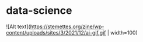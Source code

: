 # data-science

![Alt text](https://stemettes.org/zine/wp-content/uploads/sites/3/2021/12/ai-gif.gif | width=100)
